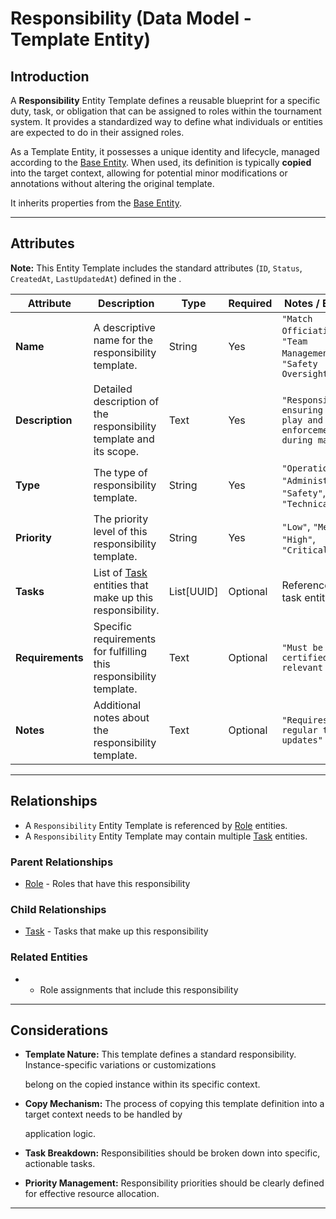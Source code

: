 # **Responsibility** (Data Model - Template Entity)

## **Introduction**

A **Responsibility** Entity Template defines a reusable blueprint for a specific duty, task, or obligation that can be
assigned to roles within the tournament system. It provides a standardized way to define what individuals or entities
are expected to do in their assigned roles.

As a Template Entity, it possesses a unique identity and lifecycle, managed according to the [Base Entity](../../../foundation/base_entity.md). When used, its
definition is typically **copied** into the target context, allowing for potential minor modifications or annotations
without altering the original template.

It inherits properties from the [Base Entity](../../../foundation/base_entity.md).

---

## **Attributes**

**Note:** This Entity Template includes the standard attributes (`ID`, `Status`, `CreatedAt`, `LastUpdatedAt`) defined
in the .

| Attribute        | Description                                                                                                                                                                       | Type       | Required | Notes / Example                                                            |
| ---------------- | --------------------------------------------------------------------------------------------------------------------------------------------------------------------------------- | ---------- | -------- | -------------------------------------------------------------------------- |
| **Name**         | A descriptive name for the responsibility template.                                                                                                                               | String     | Yes      | `"Match Officiating"`, `"Team Management"`, `"Safety Oversight"`           |
| **Description**  | Detailed description of the responsibility template and its scope.                                                                                                                | Text       | Yes      | `"Responsible for ensuring fair play and rule enforcement during matches"` |
| **Type**         | The type of responsibility template.                                                                                                                                              | String     | Yes      | `"Operational"`, `"Administrative"`, `"Safety"`, `"Technical"`             |
| **Priority**     | The priority level of this responsibility template.                                                                                                                               | String     | Yes      | `"Low"`, `"Medium"`, `"High"`, `"Critical"`                                |
| **Tasks**        | List of [Task](task.md) entities that make up this responsibility. | List[UUID] | Optional | References to task entities                                                |
| **Requirements** | Specific requirements for fulfilling this responsibility template.                                                                                                                | Text       | Optional | `"Must be certified in relevant area"`                                     |
| **Notes**        | Additional notes about the responsibility template.                                                                                                                               | Text       | Optional | `"Requires regular training updates"`                                      |

---

## **Relationships**

- A `Responsibility` Entity Template is referenced by [Role](../role.md) entities.
- A `Responsibility` Entity Template may contain multiple [Task](task.md) entities.

### Parent Relationships

- [Role](../role.md) - Roles that have this responsibility

### Child Relationships

- [Task](task.md) - Tasks that make up this responsibility

### Related Entities

- - Role assignments that include this responsibility

---

## **Considerations**

- **Template Nature:** This template defines a standard responsibility. Instance-specific variations or customizations

  belong on the copied instance within its specific context.

- **Copy Mechanism:** The process of copying this template definition into a target context needs to be handled by

  application logic.

- **Task Breakdown:** Responsibilities should be broken down into specific, actionable tasks.
- **Priority Management:** Responsibility priorities should be clearly defined for effective resource allocation.

---
